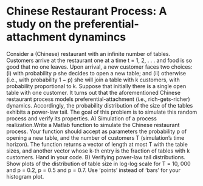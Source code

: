 # Chinese Restaurant Process: A study on the preferential-attachment dynamincs

Consider a (Chinese) restaurant with an infinite number of tables.
Customers arrive at the restaurant one at a time t = 1, 2, . . . and food is so good that no one leaves.
Upon arrival, a new customer faces two choices: (i) with probability p she decides to open a new table;
and (ii) otherwise (i.e., with probability 1 − p) she will join a table with k customers, with probability
proportional to k. Suppose that initially there is a single open table with one customer.
It turns out that the aforementioned Chinese restaurant process models preferential-attachment (i.e.,
rich-gets-richer) dynamics. Accordingly, the probability distribution of the size of the tables exhibits a
power-law tail. The goal of this problem is to simulate this random process and verify its properties.
A) Simulation of a process realization.Write a Matlab function to simulate the Chinese restaurant process.
Your function should accept as parameters the probability p of opening a new table, and the number of
customers T (simulation’s time horizon). The function returns a vector of length at most T with the table
sizes, and another vector whose k-th entry is the fraction of tables with k customers. Hand in your code.
B) Verifying power-law tail distributions. Show plots of the distribution of table size in log-log scale for
T = 10, 000 and p = 0.2, p = 0.5 and p = 0.7. Use ‘points’ instead of ‘bars’ for your histogram plot.
